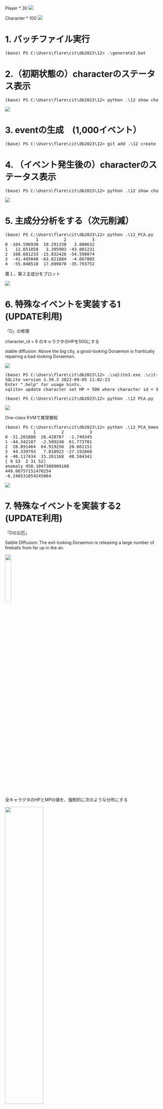 Player * 30
<img src="players.png">

Character * 100
<img src="characters.png">

# 1. バッチファイル実行
<pre>
(base) PS C:\Users\flare\cit\db2023\12> .\generate2.bat
</pre>

# 2.（初期状態の）characterのステータス表示
<pre>
(base) PS C:\Users\flare\cit\db2023\12> python .\12_show_character_status.py
</pre>

<img src="status_before.png">

# 3. eventの生成　(1,000イベント）
<pre>
(base) PS C:\Users\flare\cit\db2023\12> git add .\12_create_event_table_2.py
</pre>

# 4. （イベント発生後の）characterのステータス表示
<pre>
(base) PS C:\Users\flare\cit\db2023\12> python .\12_show_character_status.py
</pre>
<img src="status_after.png">

# 5. 主成分分析をする（次元削減）
<pre>
(base) PS C:\Users\flare\cit\db2023\12> python .\12_PCA.py
            1          2          3
0 -104.596930  19.291158   3.880632
1   11.651858   3.395903 -43.801231
2  108.681233 -15.832426 -54.598074
3  -41.445048 -63.821884  -4.667005
4  -55.848510  17.699070 -35.793752
</pre>

第１，第２主成分をプロット

<img src="PCA.png">

# 6. 特殊なイベントを実装する1 (UPDATE利用)

「D」の修理

character_id = 9 のキャラクタのHPを500にする

stable diffusion: Above the big city, a good-looking Doraemon is frantically repairing a bad-looking Doraemon.

<img src="dora2.png">

<pre>
(base) PS C:\Users\flare\cit\db2023\12> .\sqlite3.exe .\cit-db-2023-12.db
SQLite version 3.39.3 2022-09-05 11:02:23
Enter ".help" for usage hints.
sqlite> update character set HP = 500 where character_id = 9;
</pre>

<pre>
(base) PS C:\Users\flare\cit\db2023\12> python .\12_PCA.py
</pre>

<img src="event_by_update_1.png">

One-class KVMで異常検知

<pre>
(base) PS C:\Users\flare\cit\db2023\12> python .\12_PCA_kmeans.py
           1          2          3
0 -31.201880  28.428707  -1.749345
1 -44.342107  -2.509248  61.773701
2  28.891464  64.919250  20.661151
3  44.339793   7.810922 -27.192668
4 -48.117434  15.261168  48.584341
[ 9 53  2 31 52]
anomaly 450.1047300909108
449.06757151470254
-6.246531054245064
</pre>

<img src="one_class_km.png">
            
# 7. 特殊なイベントを実装する2 (UPDATE利用)

「Dの災厄」

Satble Diffusion: The evil-looking Doraemon is releasing a large number of fireballs from far up in the air.

<img src="dora.png" width=20%>

全キャラクタのHPとMPの値を、強制的に次のような分布にする

<img src="blobs.png" width=50%>

<pre>
(base) PS C:\Users\flare\cit\db2023\12> python .\12_disaster_by_dora.py
(base) PS C:\Users\flare\cit\db2023\12> python .\12_PCA.py
</pre>

プログラム実行前

<img src="status_before_1.png" width=50%>

プログラム実行後

<img src="status_after_1.png" width=50%>

